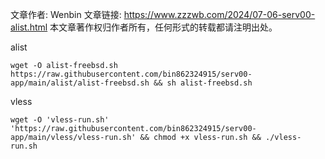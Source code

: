 文章作者: Wenbin
文章链接: https://www.zzzwb.com/2024/07-06-serv00-alist.html
本文章著作权归作者所有，任何形式的转载都请注明出处。

alist

```
wget -O alist-freebsd.sh https://raw.githubusercontent.com/bin862324915/serv00-app/main/alist/alist-freebsd.sh && sh alist-freebsd.sh
```

vless

```
wget -O 'vless-run.sh' 'https://raw.githubusercontent.com/bin862324915/serv00-app/main/vless/vless-run.sh' && chmod +x vless-run.sh && ./vless-run.sh
```